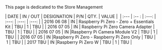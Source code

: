 This page is dedicated to the Store Management


| DATE | IN / OUT | DESIGNATION | P/N | QTY. | VALUE | 
| :--- | :-- : | :---: | :---: | :---: | :---: |
| 2016 06 08 | IN | Raspberry Pi Zero - Zero + Essentials Kit | TBU | 1 | TBU |
| 2016 07 05 | IN | Raspberry Pi Zero Camera Adapter | TBU | 1 | TBU |
| 2016 07 05 | IN |Raspberry Pi Camera Module V2 | TBU | 1 | TBU |
| 2016 07 05 | IN |Raspberry Pi Zero - Raspberry Pi Zero Only | TBU | 1 | TBU |
| 2017 TBU | IN |Raspberry Pi Zero W | TBU | 1 | TBU |

